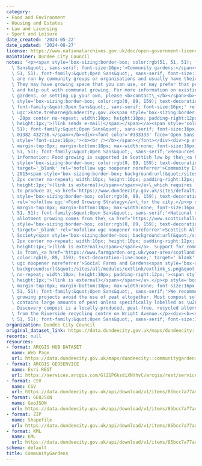 ```yaml
---
category:
- Food and Environment
- Housing and Estates
- Law and Licensing
- Sport and Leisure
date_created: '2024-05-22'
date_updated: '2024-08-27'
license: https://www.nationalarchives.gov.uk/doc/open-government-licence/version/3/
maintainer: Dundee City Council
notes: "<p><span style='box-sizing:border-box; color:rgb(51, 51, 51); font-family:&quot;Open\
  \ Sans&quot;, sans-serif; font-size:16px;'>Community gardens:</span><span style='color:rgb(51,\
  \ 51, 51); font-family:&quot;Open Sans&quot;, sans-serif; font-size:16px;'>\_these\
  \ are run by community groups or organisations and usually have their own committee.\
  \ They may have growing space that you can use, or may prefer that people muck in\
  \ and help out with communal growing. For more information on existing community\
  \ gardens, or setting up your own, please <b>contact\_</b></span><b><a href='mailto:kate.treharne@dundeecity.gov.uk'\
  \ style='box-sizing:border-box; color:rgb(0, 89, 159); text-decoration-line:none;\
  \ font-family:&quot;Open Sans&quot;, sans-serif; font-size:16px;' rel='nofollow\
  \ ugc'>kate.treharne@dundeecity.gov.uk<span style='box-sizing:border-box; background:url(&quot;/sites/all/modules/extlink/extlink_s.png&quot;)\
  \ -20px center no-repeat; width:10px; height:10px; padding-right:12px;'><span style='box-sizing:border-box;\
  \ height:1px;'>(link sends e-mail)</span></span></a><span style='color:rgb(51, 51,\
  \ 51); font-family:&quot;Open Sans&quot;, sans-serif; font-size:16px;'>, telephone\
  \ 01382 432736.</span></b><div><font color='#333333' face='Open Sans, sans-serif'><span\
  \ style='font-size:16px;'><b><br /></b></span></font></div><div><p style='box-sizing:border-box;\
  \ margin-top:0px; margin-bottom:18px; max-width:none; font-size:16px; color:rgb(51,\
  \ 51, 51); font-family:&quot;Open Sans&quot;, sans-serif;'>Resources and further\
  \ information: Food growing is supported in Scottish law by the\_<a href='https://www.legislation.gov.uk/asp/2015/6/contents/enacted'\
  \ style='box-sizing:border-box; color:rgb(0, 89, 159); text-decoration-line:none;'\
  \ target='_blank' rel='nofollow ugc noopener noreferrer'>Community Empowerment Act\
  \ 2015<span style='box-sizing:border-box; background:url(&quot;/sites/all/modules/extlink/extlink_s.png&quot;)\
  \ 2px center no-repeat; width:10px; height:10px; padding-right:12px;'><span style='box-sizing:border-box;\
  \ height:1px;'>(link is external)</span></span></a>\_which requires local authorities\
  \ to produce a\_<a href='https://www.dundeecity.gov.uk/sites/default/files/publications/food_growing_strategy.pdf'\
  \ style='box-sizing:border-box; color:rgb(0, 89, 159); text-decoration-line:none;'\
  \ rel='nofollow ugc'>Food Growing Strategy</a>\_for the city.</p><p style='box-sizing:border-box;\
  \ margin-top:0px; margin-bottom:18px; max-width:none; font-size:16px; color:rgb(51,\
  \ 51, 51); font-family:&quot;Open Sans&quot;, sans-serif;'>National support for\
  \ allotment growing comes from the\_<a href='https://www.scottishallotments.org/'\
  \ style='box-sizing:border-box; color:rgb(0, 89, 159); text-decoration-line:none;'\
  \ target='_blank' rel='nofollow ugc noopener noreferrer'>Scottish Allotment Gardens\
  \ Society<span style='box-sizing:border-box; background:url(&quot;/sites/all/modules/extlink/extlink_s.png&quot;)\
  \ 2px center no-repeat; width:10px; height:10px; padding-right:12px;'><span style='box-sizing:border-box;\
  \ height:1px;'>(link is external)</span></span></a>. Support for community growing\
  \ is from\_<a href='https://www.farmgarden.org.uk/your-area/scotland' style='box-sizing:border-box;\
  \ color:rgb(0, 89, 159); text-decoration-line:none;' target='_blank' rel='nofollow\
  \ ugc noopener noreferrer'>Social Farms and Gardens<span style='box-sizing:border-box;\
  \ background:url(&quot;/sites/all/modules/extlink/extlink_s.png&quot;) 2px center\
  \ no-repeat; width:10px; height:10px; padding-right:12px;'><span style='box-sizing:border-box;\
  \ height:1px;'>(link is external)</span></span></a>.</p><p style='box-sizing:border-box;\
  \ margin-top:0px; margin-bottom:18px; max-width:none; font-size:16px; color:rgb(51,\
  \ 51, 51); font-family:&quot;Open Sans&quot;, sans-serif;'>We recommend that food\
  \ growing projects avoid the use of peat altogether. Most compost sold in the UK\
  \ contains large amounts of peat unless specifically labelled as \u2018peat-free\u2019\
  . Discovery compost is a locally-produced, peat-free, recycled alternative available\
  \ from the Riverside recycling centre on Wright Avenue.</p><div><b><span style='color:rgb(51,\
  \ 51, 51); font-family:&quot;Open Sans&quot;, sans-serif; font-size:16px;'><br /></span></b></div></div></p>"
organization: Dundee City Council
original_dataset_link: https://data.dundeecity.gov.uk/maps/dundeecity::communitygardens
records: null
resources:
- format: ARCGIS HUB DATASET
  name: Web Page
  url: https://data.dundeecity.gov.uk/maps/dundeecity::communitygardens
- format: ARCGIS GEOSERVICE
  name: Esri REST
  url: https://services.arcgis.com/GlZ1P6ksdiXNYhvC/arcgis/rest/services/Community_Growing_Space/FeatureServer/0
- format: CSV
  name: CSV
  url: https://data.dundeecity.gov.uk/api/download/v1/items/85bcc7a77adc437bbdb9fb7683dce0f7/csv?layers=0
- format: GEOJSON
  name: GeoJSON
  url: https://data.dundeecity.gov.uk/api/download/v1/items/85bcc7a77adc437bbdb9fb7683dce0f7/geojson?layers=0
- format: ZIP
  name: Shapefile
  url: https://data.dundeecity.gov.uk/api/download/v1/items/85bcc7a77adc437bbdb9fb7683dce0f7/shapefile?layers=0
- format: KML
  name: KML
  url: https://data.dundeecity.gov.uk/api/download/v1/items/85bcc7a77adc437bbdb9fb7683dce0f7/kml?layers=0
schema: default
title: CommunityGardens
---
```

